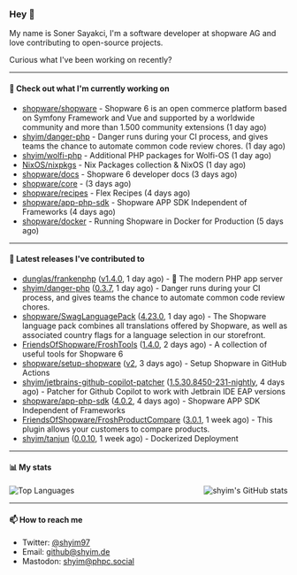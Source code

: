 ### Hey 👋

My name is Soner Sayakci, I'm a software developer at shopware AG and love contributing to open-source projects.

Curious what I've been working on recently?

---

#### 👷 Check out what I'm currently working on

- [shopware/shopware](https://github.com/shopware/shopware) - Shopware 6 is an open commerce platform based on Symfony Framework and Vue and supported by a worldwide community and more than 1.500 community extensions (1 day ago)
- [shyim/danger-php](https://github.com/shyim/danger-php) - Danger runs during your CI process, and gives teams the chance to automate common code review chores. (1 day ago)
- [shyim/wolfi-php](https://github.com/shyim/wolfi-php) - Additional PHP packages for Wolfi-OS (1 day ago)
- [NixOS/nixpkgs](https://github.com/NixOS/nixpkgs) - Nix Packages collection &amp; NixOS (1 day ago)
- [shopware/docs](https://github.com/shopware/docs) - Shopware 6 developer docs (3 days ago)
- [shopware/core](https://github.com/shopware/core) -  (3 days ago)
- [shopware/recipes](https://github.com/shopware/recipes) - Flex Recipes (4 days ago)
- [shopware/app-php-sdk](https://github.com/shopware/app-php-sdk) - Shopware APP SDK Independent of Frameworks (4 days ago)
- [shopware/docker](https://github.com/shopware/docker) - Running Shopware in Docker for Production (5 days ago)

---

#### 🔭 Latest releases I've contributed to

- [dunglas/frankenphp](https://github.com/dunglas/frankenphp) ([v1.4.0](https://github.com/dunglas/frankenphp/releases/tag/v1.4.0), 1 day ago) - 🧟 The modern PHP app server
- [shyim/danger-php](https://github.com/shyim/danger-php) ([0.3.7](https://github.com/shyim/danger-php/releases/tag/0.3.7), 1 day ago) - Danger runs during your CI process, and gives teams the chance to automate common code review chores.
- [shopware/SwagLanguagePack](https://github.com/shopware/SwagLanguagePack) ([4.23.0](https://github.com/shopware/SwagLanguagePack/releases/tag/4.23.0), 1 day ago) - The Shopware language pack combines all translations offered by Shopware, as well as associated country flags for a language selection in our storefront.
- [FriendsOfShopware/FroshTools](https://github.com/FriendsOfShopware/FroshTools) ([1.4.0](https://github.com/FriendsOfShopware/FroshTools/releases/tag/1.4.0), 2 days ago) - A collection of useful tools for Shopware 6
- [shopware/setup-shopware](https://github.com/shopware/setup-shopware) ([v2](https://github.com/shopware/setup-shopware/releases/tag/v2), 3 days ago) - Setup Shopware in GitHub Actions
- [shyim/jetbrains-github-copilot-patcher](https://github.com/shyim/jetbrains-github-copilot-patcher) ([1.5.30.8450-231-nightly](https://github.com/shyim/jetbrains-github-copilot-patcher/releases/tag/1.5.30.8450-231-nightly), 4 days ago) - Patcher for Github Copilot to work with Jetbrain IDE EAP versions
- [shopware/app-php-sdk](https://github.com/shopware/app-php-sdk) ([4.0.2](https://github.com/shopware/app-php-sdk/releases/tag/4.0.2), 4 days ago) - Shopware APP SDK Independent of Frameworks
- [FriendsOfShopware/FroshProductCompare](https://github.com/FriendsOfShopware/FroshProductCompare) ([3.0.1](https://github.com/FriendsOfShopware/FroshProductCompare/releases/tag/3.0.1), 1 week ago) - This plugin allows your customers to compare products.
- [shyim/tanjun](https://github.com/shyim/tanjun) ([0.0.10](https://github.com/shyim/tanjun/releases/tag/0.0.10), 1 week ago) - Dockerized Deployment

---

#### 📊 My stats

<img align="right" alt="shyim's GitHub stats" src="https://github-readme-stats.vercel.app/api?username=shyim&count_private=1&show_icons=true&" />

![Top Languages](https://github-readme-stats.vercel.app/api/top-langs/?username=shyim)

---

#### 📫 How to reach me

- Twitter: [@shyim97](https://twitter.com/shyim97)
- Email: [github@shyim.de](mailto://github@shyim.de)
- Mastodon: <a rel="me" href="https://phpc.social/@shyim">shyim@phpc.social</a>
